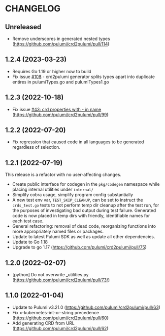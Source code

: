 CHANGELOG
=========

## Unreleased
- Remove underscores in generated nested types (https://github.com/pulumi/crd2pulumi/pull/114)

## 1.2.4 (2023-03-23)
- Requires Go 1.19 or higher now to build
- Fix issue [#108](https://github.com/pulumi/crd2pulumi/issues/108) - crd2pulumi generator splits types apart into duplicate entires in pulumiTypes.go and pulumiTypes1.go

## 1.2.3 (2022-10-18)
- Fix issue [#43: crd properties with - in name](https://github.com/pulumi/crd2pulumi/issues/43) (https://github.com/pulumi/crd2pulumi/pull/99)

## 1.2.2 (2022-07-20)
- Fix regression that caused code in all languages to be generated regardless of selection.

## 1.2.1 (2022-07-19)
This release is a refactor with no user-affecting changes.
- Create public interface for codegen in the `pkg/codegen` namespace
  while placing internal utilities under `internal/`
- Simplify cobra usage, simplify program config substantially
- A new test env var, `TEST_SKIP_CLEANUP`, can be set to instruct the
  `crds_test.go` tests to not perform temp dir cleanup after the test
  run, for the purposes of investigating bad output during test failure.
  Generated code is now placed in temp dirs with friendly, identifiable
  names for each test case.
- General refactoring: removal of dead code, reorganizing functions into
  more appropriately named files or packages.
- Update to latest Pulumi SDK as well as update all other dependencies.
- Update to Go 1.18
- Upgrade to go 1.17 (https://github.com/pulumi/crd2pulumi/pull/75)

## 1.2.0 (2022-02-07)
- [python] Do not overwrite _utilities.py (https://github.com/pulumi/crd2pulumi/pull/73/)

## 1.1.0 (2022-01-04)

- Update to Pulumi v3.21.0 (https://github.com/pulumi/crd2pulumi/pull/63)
- Fix x-kubernetes-int-or-string precedence (https://github.com/pulumi/crd2pulumi/pull/60)
- Add generating CRD from URL (https://github.com/pulumi/crd2pulumi/pull/62)
